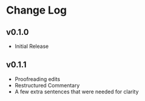 # Change Log

## v0.1.0

* Initial Release

## v0.1.1

* Proofreading edits
* Restructured Commentary
* A few extra sentences that were needed for clarity